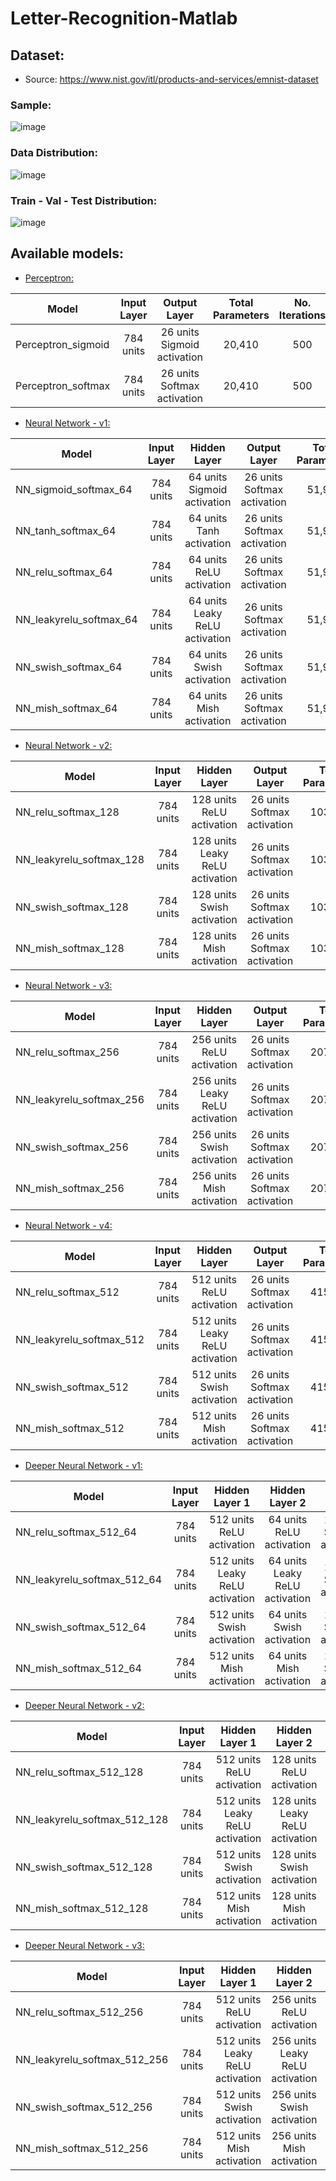 # Letter-Recognition-Matlab

## Dataset:

- Source: https://www.nist.gov/itl/products-and-services/emnist-dataset

### Sample:

![image](Sample.png)

### Data Distribution:

![image](Train-Test.png)

### Train - Val - Test Distribution:

![image](Train-Val-Test.png)

## Available models:

- [Perceptron:](Perceptron)

| Model              |  Input Layer  | Output Layer                        | Total Parameters | No. Iterations | Training Accuracy | Validation Accuracy | Test Accuracy |
|--------------------|:-------------:|:-----------------------------------:|:----------------:|:--------------:|:-----------------:|:-------------------:|:-------------:|
| Perceptron_sigmoid |   784 units   |   26 units <br>  Sigmoid activation |      20,410      |       500      |      68.99 %      |       68.15 %       |    68.66 %    |
| Perceptron_softmax |   784 units   |   26 units <br>  Softmax activation |      20,410      |       500      |      70.15 %      |       69.76 %       |    69.88 %    |

- [Neural Network - v1:](Neural_Network_v1)

| Model                   |  Input Layer  | Hidden Layer                           | Output Layer                        | Total Parameters | No. Iterations | Training Accuracy | Validation Accuracy | Test Accuracy |
|-------------------------|:-------------:|:--------------------------------------:|:-----------------------------------:|:----------------:|:--------------:|:-----------------:|:-------------------:|:-------------:|
| NN_sigmoid_softmax_64   |   784 units   |   64 units <br>  Sigmoid activation    |   26 units <br>  Softmax activation |      51,930      |       500      |      67.95 %      |      68.27 %        |    67.81 %    |
| NN_tanh_softmax_64      |   784 units   |   64 units <br>  Tanh activation       |   26 units <br>  Softmax activation |      51,930      |       500      |      79.13 %      |      78.97 %        |    78.53 %    |
| NN_relu_softmax_64      |   784 units   |   64 units <br>  ReLU activation       |   26 units <br>  Softmax activation |      51,930      |       500      |      82.12 %      |      81.98 %        |    81.74 %    |
| NN_leakyrelu_softmax_64 |   784 units   |   64 units <br>  Leaky ReLU activation |   26 units <br>  Softmax activation |      51,930      |       500      |      81.64 %      |      81.91 %        |    80.96 %    |
| NN_swish_softmax_64     |   784 units   |   64 units <br>  Swish activation      |   26 units <br>  Softmax activation |      51,930      |       500      |      81.77 %      |      80.86 %        |    80.92 %    |
| NN_mish_softmax_64      |   784 units   |   64 units <br>  Mish activation       |   26 units <br>  Softmax activation |      51,930      |       500      |      82.31 %      |      81.85 %        |    81.75 %    |

- [Neural Network - v2:](Neural_Network_v2)

| Model                    |  Input Layer  | Hidden Layer                           | Output Layer                        | Total Parameters | No. Iterations | Training Accuracy | Validation Accuracy | Test Accuracy |
|--------------------------|:-------------:|:--------------------------------------:|:-----------------------------------:|:----------------:|:--------------:|:-----------------:|:-------------------:|:-------------:|
| NN_relu_softmax_128      |   784 units   |  128 units <br>  ReLU activation       |   26 units <br>  Softmax activation |     103,834      |       500      |      84.06 %      |      83.37 %        |    83.19 %    |
| NN_leakyrelu_softmax_128 |   784 units   |  128 units <br>  Leaky ReLU activation |   26 units <br>  Softmax activation |     103,834      |       500      |      84.14 %      |      82.67 %        |    82.95 %    |
| NN_swish_softmax_128     |   784 units   |  128 units <br>  Swish activation      |   26 units <br>  Softmax activation |     103,834      |       500      |      83.71 %      |      82.84 %        |    83.02 %    |
| NN_mish_softmax_128      |   784 units   |  128 units <br>  Mish activation       |   26 units <br>  Softmax activation |     103,834      |       500      |      83.78 %      |      83.05 %        |    83.14 %    |

- [Neural Network - v3:](Neural_Network_v3)

| Model                    |  Input Layer  | Hidden Layer                           | Output Layer                        | Total Parameters | No. Iterations | Training Accuracy | Validation Accuracy | Test Accuracy |
|--------------------------|:-------------:|:--------------------------------------:|:-----------------------------------:|:----------------:|:--------------:|:-----------------:|:-------------------:|:-------------:|
| NN_relu_softmax_256      |   784 units   |  256 units <br>  ReLU activation       |   26 units <br>  Softmax activation |     207,642      |       500      |      85.57 %      |      85.18 %        |    84.60 %    |
| NN_leakyrelu_softmax_256 |   784 units   |  256 units <br>  Leaky ReLU activation |   26 units <br>  Softmax activation |     207,642      |       500      |      85.37 %      |      84.70 %        |    84.15 %    |
| NN_swish_softmax_256     |   784 units   |  256 units <br>  Swish activation      |   26 units <br>  Softmax activation |     207,642      |       500      |      84.77 %      |      83.85 %        |    83.55 %    |
| NN_mish_softmax_256      |   784 units   |  256 units <br>  Mish activation       |   26 units <br>  Softmax activation |     207,642      |       500      |      85.16 %      |      84.43 %        |    84.30 %    |

- [Neural Network - v4:](Neural_Network_v4)

| Model                    |  Input Layer  | Hidden Layer                           | Output Layer                        | Total Parameters | No. Iterations | Training Accuracy | Validation Accuracy | Test Accuracy |
|--------------------------|:-------------:|:--------------------------------------:|:-----------------------------------:|:----------------:|:--------------:|:-----------------:|:-------------------:|:-------------:|
| NN_relu_softmax_512      |   784 units   |  512 units <br>  ReLU activation       |   26 units <br>  Softmax activation |     415,258      |       500      |      87.03 %      |      86.02 %        |    85.51 %    |
| NN_leakyrelu_softmax_512 |   784 units   |  512 units <br>  Leaky ReLU activation |   26 units <br>  Softmax activation |     415,258      |       500      |      86.79 %      |      85.00 %        |    85.30 %    |
| NN_swish_softmax_512     |   784 units   |  512 units <br>  Swish activation      |   26 units <br>  Softmax activation |     415,258      |       500      |      85.20 %      |      83.89 %        |    84.13 %    |
| NN_mish_softmax_512      |   784 units   |  512 units <br>  Mish activation       |   26 units <br>  Softmax activation |     415,258      |       500      |      86.21 %      |      85.65 %        |    85.01 %    |

- [Deeper Neural Network - v1:](Deeper_Neural_Network_v1)

| Model                       |  Input Layer  | Hidden Layer 1                         | Hidden Layer 2                         | Output Layer                        | Total Parameters | No. Iterations | Training Accuracy | Validation Accuracy | Test Accuracy |
|-----------------------------|:-------------:|:--------------------------------------:|:--------------------------------------:|:-----------------------------------:|:----------------:|:--------------:|:-----------------:|:-------------------:|:-------------:|
| NN_relu_softmax_512_64      |   784 units   |  512 units <br>  ReLU activation       |   64 units <br>  ReLU activation       |   26 units <br>  Softmax activation |     436,442      |       500      |      88.46 %      |      86.85 %        |    86.71 %    |
| NN_leakyrelu_softmax_512_64 |   784 units   |  512 units <br>  Leaky ReLU activation |   64 units <br>  Leaky ReLU activation |   26 units <br>  Softmax activation |     436,442      |       500      |      88.84 %      |      87.31 %        |    87.28 %    |
| NN_swish_softmax_512_64     |   784 units   |  512 units <br>  Swish activation      |   64 units <br>  Swish activation      |   26 units <br>  Softmax activation |     436,442      |       500      |      87.58 %      |      86.68 %        |    86.42 %    |
| NN_mish_softmax_512_64      |   784 units   |  512 units <br>  Mish activation       |   64 units <br>  Mish activation       |   26 units <br>  Softmax activation |     436,442      |       500      |      87.94 %      |      87.17 %        |    87.01 %    |

- [Deeper Neural Network - v2:](Deeper_Neural_Network_v2)

| Model                        |  Input Layer  | Hidden Layer 1                         | Hidden Layer 2                         | Output Layer                        | Total Parameters | No. Iterations | Training Accuracy | Validation Accuracy | Test Accuracy |
|------------------------------|:-------------:|:--------------------------------------:|:--------------------------------------:|:-----------------------------------:|:----------------:|:--------------:|:-----------------:|:-------------------:|:-------------:|
| NN_relu_softmax_512_128      |   784 units   |  512 units <br>  ReLU activation       |  128 units <br>  ReLU activation       |   26 units <br>  Softmax activation |     470,938      |       500      |      89.40 %      |      88.05 %        |    87.56 %    |
| NN_leakyrelu_softmax_512_128 |   784 units   |  512 units <br>  Leaky ReLU activation |  128 units <br>  Leaky ReLU activation |   26 units <br>  Softmax activation |     470,938      |       500      |      89.25 %      |      87.36 %        |    87.65 %    |
| NN_swish_softmax_512_128     |   784 units   |  512 units <br>  Swish activation      |  128 units <br>  Swish activation      |   26 units <br>  Softmax activation |     470,938      |       500      |      87.86 %      |      87.02 %        |    86.81 %    |
| NN_mish_softmax_512_128      |   784 units   |  512 units <br>  Mish activation       |  128 units <br>  Mish activation       |   26 units <br>  Softmax activation |     470,938      |       500      |      88.34 %      |      87.37 %        |    87.24 %    |

- [Deeper Neural Network - v3:](Deeper_Neural_Network_v3)

| Model                        |  Input Layer  | Hidden Layer 1                         | Hidden Layer 2                         | Output Layer                        | Total Parameters | No. Iterations | Training Accuracy | Validation Accuracy | Test Accuracy |
|------------------------------|:-------------:|:--------------------------------------:|:--------------------------------------:|:-----------------------------------:|:----------------:|:--------------:|:-----------------:|:-------------------:|:-------------:|
| NN_relu_softmax_512_256      |   784 units   |  512 units <br>  ReLU activation       |  256 units <br>  ReLU activation       |   26 units <br>  Softmax activation |     539,930      |       500      |      89.98 %      |      88.10 %        |    88.29 %    |
| NN_leakyrelu_softmax_512_256 |   784 units   |  512 units <br>  Leaky ReLU activation |  256 units <br>  Leaky ReLU activation |   26 units <br>  Softmax activation |     539,930      |       500      |      89.99 %      |      88.34 %        |    88.31 %    |
| NN_swish_softmax_512_256     |   784 units   |  512 units <br>  Swish activation      |  256 units <br>  Swish activation      |   26 units <br>  Softmax activation |     539,930      |       500      |      87.56 %      |      86.71 %        |    86.44 %    |
| NN_mish_softmax_512_256      |   784 units   |  512 units <br>  Mish activation       |  256 units <br>  Mish activation       |   26 units <br>  Softmax activation |     539,930      |       500      |      88.74 %      |      87.69 %        |    87.50 %    |